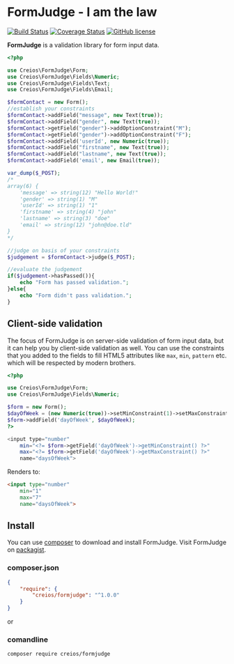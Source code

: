 # FormJudge - I am the law

[![Build Status](https://travis-ci.org/creios/formjudge.svg?branch=master)](https://travis-ci.org/creios/formjudge)
[![Coverage Status](https://coveralls.io/repos/github/creios/formjudge/badge.svg?branch=master)](https://coveralls.io/github/creios/formjudge?branch=master)
[![GitHub license](https://img.shields.io/github/license/creios/formjudge.svg)]()

**FormJudge** is a validation library for form input data.

```php
<?php

use Creios\FormJudge\Form;
use Creios\FormJudge\Fields\Numeric;
use Creios\FormJudge\Fields\Text;
use Creios\FormJudge\Fields\Email;

$formContact = new Form();
//establish your constraints
$formContact->addField("message", new Text(true));
$formContact->addField("gender", new Text(true));
$formContact->getField("gender")->addOptionConstraint("M");
$formContact->getField("gender")->addOptionConstraint("F");
$formContact->addField('userId', new Numeric(true));
$formContact->addField("firstname", new Text(true));
$formContact->addField("lastname", new Text(true));
$formContact->addField('email', new Email(true));

var_dump($_POST);
/*
array(6) {
    'message' => string(12) "Hello World!"
    'gender' => string(1) "M"
    'userId' => string(1) "1"
    'firstname' => string(4) "john"
    'lastname' => string(3) "doe"
    'email' => string(12) "john@doe.tld"
}
*/

//judge on basis of your constraints
$judgement = $formContact->judge($_POST);

//evaluate the judgement
if($judgement->hasPassed()){
    echo "Form has passed validation.";
}else{
    echo "Form didn't pass validation.";
}
```

## Client-side validation

The focus of FormJudge is on server-side validation of form input data, but it can help you by client-side validation as well. You can use the constraints that you added to the fields to fill HTML5 attributes like `max`, `min`, `pattern` etc. which will be respected by modern brothers.

```php
<?php

use Creios\FormJudge\Form;
use Creios\FormJudge\Fields\Numeric;

$form = new Form();
$dayOfWeek = (new Numeric(true))->setMinConstraint(1)->setMaxConstraint(7);
$form->addField('dayOfWeek', $dayOfWeek);
?>

<input type="number" 
    min="<?= $form->getField('dayOfWeek')->getMinConstraint() ?>"
    max="<?= $form->getField('dayOfWeek')->getMaxConstraint() ?>"
    name="daysOfWeek">
```

Renders to:
```html
<input type="number"
    min="1"
    max="7"
    name="daysOfWeek">
```

## Install

You can use [composer](https://getcomposer.org/) to download and install FormJudge. Visit FormJudge on [packagist](https://packagist.org/packages/creios/formjudge).

### composer.json
```json
{
    "require": {
        "creios/formjudge": "^1.0.0"
    }
}
```

or

### comandline

```sh
composer require creios/formjudge
```

